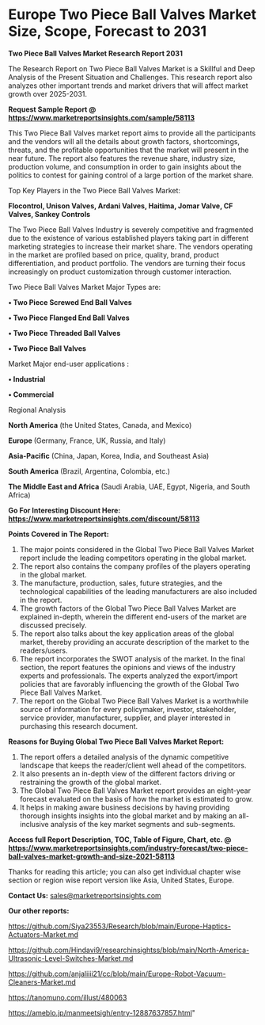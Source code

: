 # Europe Two Piece Ball Valves Market Size, Scope, Forecast to 2031

<strong>Two Piece Ball Valves Market Research Report 2031</strong>

The Research Report on Two Piece Ball Valves Market is a Skillful and Deep Analysis of the Present Situation and Challenges. This research report also analyzes other important trends and market drivers that will affect market growth over 2025-2031.

<strong>Request Sample Report @ <a href=https://www.marketreportsinsights.com/sample/58113>https://www.marketreportsinsights.com/sample/58113</a></strong>

This Two Piece Ball Valves market report aims to provide all the participants and the vendors will all the details about growth factors, shortcomings, threats, and the profitable opportunities that the market will present in the near future. The report also features the revenue share, industry size, production volume, and consumption in order to gain insights about the politics to contest for gaining control of a large portion of the market share.

Top Key Players in the Two Piece Ball Valves Market:

<strong>Flocontrol, Unison Valves, Ardani Valves, Haitima, Jomar Valve, CF Valves, Sankey Controls</strong>

The Two Piece Ball Valves Industry is severely competitive and fragmented due to the existence of various established players taking part in different marketing strategies to increase their market share. The vendors operating in the market are profiled based on price, quality, brand, product differentiation, and product portfolio. The vendors are turning their focus increasingly on product customization through customer interaction.

Two Piece Ball Valves Market Major Types are:

<strong>• Two Piece Screwed End Ball Valves

• Two Piece Flanged End Ball Valves

• Two Piece Threaded Ball Valves

• Two Piece Ball Valves</strong>

Market Major end-user applications :

<strong>• Industrial

• Commercial</strong>

Regional Analysis

</u><strong><b>North America</b></strong> (the United States, Canada, and Mexico)

<strong><b>Europe </b></strong>(Germany, France, UK, Russia, and Italy)

<strong><b>Asia-Pacific</b></strong> (China, Japan, Korea, India, and Southeast Asia)

<strong><b>South America</b></strong> (Brazil, Argentina, Colombia, etc.)

<strong><b>The Middle East and Africa</b></strong> (Saudi Arabia, UAE, Egypt, Nigeria, and South Africa)

<strong>Go For Interesting Discount Here: <a href=https://www.marketreportsinsights.com/discount/58113>https://www.marketreportsinsights.com/discount/58113</a></strong>

<strong>Points Covered in The Report:</strong>
<ol>
  <li>The major points considered in the Global Two Piece Ball Valves Market report include the leading competitors operating in the global market.</li>
  <li>The report also contains the company profiles of the players operating in the global market.</li>
  <li>The manufacture, production, sales, future strategies, and the technological capabilities of the leading manufacturers are also included in the report.</li>
  <li>The growth factors of the Global Two Piece Ball Valves Market are explained in-depth, wherein the different end-users of the market are discussed precisely.</li>
  <li>The report also talks about the key application areas of the global market, thereby providing an accurate description of the market to the readers/users.</li>
  <li>The report incorporates the SWOT analysis of the market. In the final section, the report features the opinions and views of the industry experts and professionals. The experts analyzed the export/import policies that are favorably influencing the growth of the Global Two Piece Ball Valves Market.</li>
  <li>The report on the Global Two Piece Ball Valves Market is a worthwhile source of information for every policymaker, investor, stakeholder, service provider, manufacturer, supplier, and player interested in purchasing this research document.</li>
</ol>
<strong>Reasons for Buying Global Two Piece Ball Valves Market Report:</strong>

<ol>
  <li>The report offers a detailed analysis of the dynamic competitive landscape that keeps the reader/client well ahead of the competitors.</li>
  <li>It also presents an in-depth view of the different factors driving or restraining the growth of the global market.</li>
  <li>The Global Two Piece Ball Valves Market report provides an eight-year forecast evaluated on the basis of how the market is estimated to grow.</li>
  <li>It helps in making aware business decisions by having providing thorough insights insights into the global market and by making an all-inclusive analysis of the key market segments and sub-segments.</li>
</ol>
<strong>Access full Report Description, TOC, Table of Figure, Chart, etc. @ <a href=https://www.marketreportsinsights.com/industry-forecast/two-piece-ball-valves-market-growth-and-size-2021-58113>https://www.marketreportsinsights.com/industry-forecast/two-piece-ball-valves-market-growth-and-size-2021-58113</a></strong>


Thanks for reading this article; you can also get individual chapter wise section or region wise report version like Asia, United States, Europe.

<strong>Contact Us:</strong>
sales@marketreportsinsights.com

<strong>Our other reports:</strong>

<a href=https://github.com/Siya23553/Research/blob/main/Europe-Haptics-Actuators-Market.md>https://github.com/Siya23553/Research/blob/main/Europe-Haptics-Actuators-Market.md</a>

<a href=https://github.com/Hindavi9/researchinsightss/blob/main/North-America-Ultrasonic-Level-Switches-Market.md>https://github.com/Hindavi9/researchinsightss/blob/main/North-America-Ultrasonic-Level-Switches-Market.md</a>

<a href=https://github.com/anjaliiii21/cc/blob/main/Europe-Robot-Vacuum-Cleaners-Market.md>https://github.com/anjaliiii21/cc/blob/main/Europe-Robot-Vacuum-Cleaners-Market.md</a>

<a href=https://tanomuno.com/illust/480063>https://tanomuno.com/illust/480063</a>

<a href=https://ameblo.jp/manmeetsigh/entry-12887637857.html>https://ameblo.jp/manmeetsigh/entry-12887637857.html</a>"
